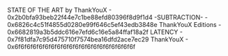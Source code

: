 STATE OF THE ART by ThankYouX - 0x2b0bfa93beb22f44e7c1be88efd80396f8d9f1d4
-SUBTRACTION- - 0x6826c4c51f4855d0280e99f646c5ef43edb3848e
ThankYouX Editions - 0x6682819a3b5ddc616e7efd6c16e5a84ffaf18a2f
LATENCY - 0x7f81dfa7c95d475710f7574bea16dfd2ace7ec29
ThankYouX - 0x6f6f6f6f6f6f6f6f6f6f6f6f6f6f6f6f6f6f6f6f
